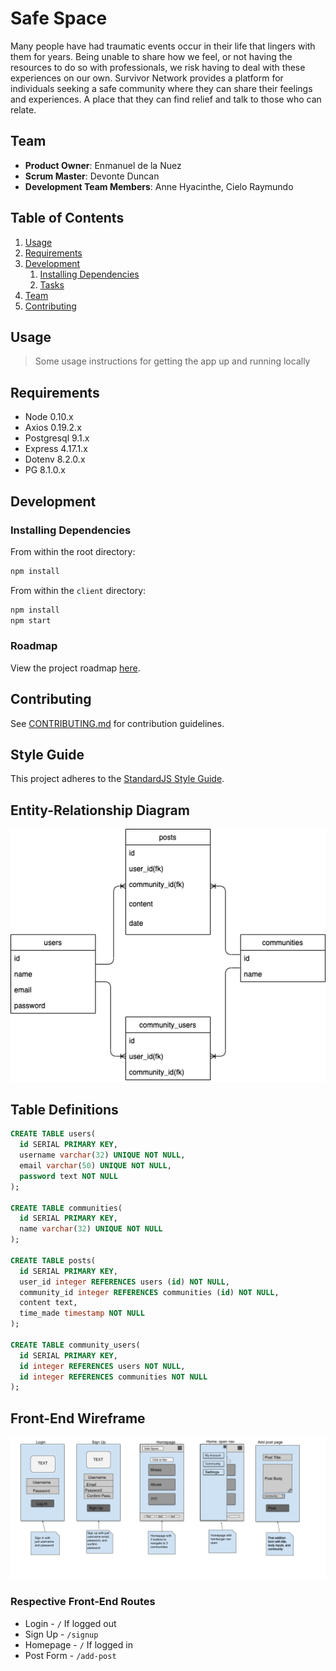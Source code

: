 # Safe Space

Many people have had traumatic events occur in their life that lingers with them for years. Being unable to share how we feel, or not having the resources to do so with professionals, we risk having to deal with these experiences on our own. Survivor Network provides a platform for individuals seeking a safe community where they can share their feelings and experiences. A place that they can find relief and talk to those who can relate.


## Team

  - __Product Owner__: Enmanuel de la Nuez
  - __Scrum Master__: Devonte Duncan
  - __Development Team Members__: Anne Hyacinthe, Cielo Raymundo

## Table of Contents

1. [Usage](#Usage)
1. [Requirements](#requirements)
1. [Development](#development)
    1. [Installing Dependencies](#installing-dependencies)
    1. [Tasks](#tasks)
1. [Team](#team)
1. [Contributing](#contributing)

## Usage

> Some usage instructions for getting the app up and running locally

## Requirements

- Node 0.10.x
- Axios 0.19.2.x
- Postgresql 9.1.x
- Express 4.17.1.x
- Dotenv 8.2.0.x
- PG 8.1.0.x

## Development

### Installing Dependencies

From within the root directory:

```sh
npm install 
```

From within the `client` directory:
```sh
npm install 
npm start
```

### Roadmap

View the project roadmap [here](https://github.com/safespace-marcy/safespace/projects).


## Contributing

See [CONTRIBUTING.md](CONTRIBUTING.md) for contribution guidelines.


## Style Guide

This project adheres to the [StandardJS Style Guide](https://github.com/standard/standard).

## Entity-Relationship Diagram

![Entity relationship diagram](./diagram.png)

## Table Definitions

```sql
CREATE TABLE users(
  id SERIAL PRIMARY KEY,
  username varchar(32) UNIQUE NOT NULL,
  email varchar(50) UNIQUE NOT NULL,
  password text NOT NULL
);

CREATE TABLE communities(
  id SERIAL PRIMARY KEY,
  name varchar(32) UNIQUE NOT NULL
);

CREATE TABLE posts(
  id SERIAL PRIMARY KEY,
  user_id integer REFERENCES users (id) NOT NULL,
  community_id integer REFERENCES communities (id) NOT NULL,
  content text, 
  time_made timestamp NOT NULL
);

CREATE TABLE community_users(
  id SERIAL PRIMARY KEY,
  id integer REFERENCES users NOT NULL,
  id integer REFERENCES communities NOT NULL
);

```

## Front-End Wireframe

![Wireframe for webpage](./wireframe.png)

### Respective Front-End Routes

* Login - `/` If logged out
* Sign Up - `/signup`
* Homepage - `/` If logged in
* Post Form - `/add-post`
